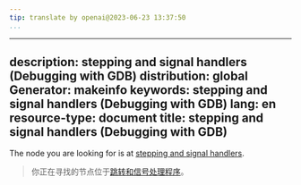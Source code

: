 ```yaml
---
tip: translate by openai@2023-06-23 13:37:50
...
```

---
description: stepping and signal handlers (Debugging with GDB)
distribution: global
Generator: makeinfo
keywords: stepping and signal handlers (Debugging with GDB)
lang: en
resource-type: document
title: stepping and signal handlers (Debugging with GDB)
---

The node you are looking for is at [stepping and signal handlers](Signals.html#stepping-and-signal-handlers).

> 你正在寻找的节点位于[跳转和信号处理程序](Signals.html#stepping-and-signal-handlers)。
